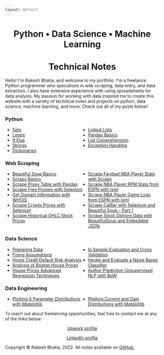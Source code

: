 ```yaml
---
layout: default
---
```


<html>
  <head>
    <title>Data Science Portfolio</title>
    <style>
      ul {
        columns: 2;
        -webkit-columns: 2;
        -moz-columns: 2;
      }
    </style>
  </head>
  <body>

  <h1><center><b>Python • Data Science • Machine Learning</b></center></h1>
  <h1><center><b>Technical Notes</b></center></h1>

  <p>Hello! I'm Rakesh Bhatia, and welcome to my portfolio. I'm a freelance Python programmer who specializes in web scraping, data entry, and data extraction. I also have extensive experience with using spreadsheets for data analysis. My passion for working with data inspired me to create this website with a variety of technical notes and projects on python, data science, machine learning, and more. Check out all of my posts below!</p>

  <h3><b>Python</b></h3>
  <ul>
    <li><a href="https://rakeshbhatia.github.io/notes/content/python/sets">Sets</a></li>
    <li><a href="https://rakeshbhatia.github.io/notes/content/python/loops">Loops</a></li>
    <li><a href="https://rakeshbhatia.github.io/notes/content/python/if_else">If Else</a></li>
    <li><a href="https://rakeshbhatia.github.io/notes/content/python/strings">Strings</a></li>
    <li><a href="https://rakeshbhatia.github.io/notes/content/python/dictionaries">Dictionaries</a></li>
    <li><a href="https://rakeshbhatia.github.io/notes/content/python/linked_lists">Linked Lists</a></li>
    <li><a href="https://rakeshbhatia.github.io/notes/content/python/pandas_basics">Pandas Basics</a></li>
    <li><a href="https://rakeshbhatia.github.io/notes/content/python/list_comprehension">List Comprehension</a></li>
    <li><a href="https://rakeshbhatia.github.io/notes/content/python/exception_handling">Exception Handling</a></li>
  </ul>

  <h3><b>Web Scraping</b></h3>
  <ul>
    <li><a href="https://rakeshbhatia.github.io/notes/content/web_scraping/beautiful_soup_basics">Beautiful Soup Basics</a></li>
    <li><a href="https://rakeshbhatia.github.io/notes/content/web_scraping/scrapy_basics">Scrapy Basics</a></li>
    <li><a href="https://rakeshbhatia.github.io/notes/content/web_scraping/scrape_proxy_table_with_pandas">Scrape Proxy Table with Pandas</a></li>
    <li><a href="https://rakeshbhatia.github.io/notes/content/web_scraping/scrape_free_proxies_with_selenium">Scrape Free Proxies with Selenium</a></li>
    <li><a href="https://rakeshbhatia.github.io/notes/content/web_scraping/get_domain_information_with_whois">Get Domain Information with WHOIS</a></li>
    <li><a href="https://rakeshbhatia.github.io/notes/content/web_scraping/scrape_crypto_prices_with_selenium">Scrape Crypto Prices with Selenium</a></li>
    <li><a href="https://rakeshbhatia.github.io/notes/content/web_scraping/scrape_historical_ohlc_stock_prices">Scrape Historical OHLC Stock Prices</a></li>
    <li><a href="https://rakeshbhatia.github.io/notes/content/web_scraping/scrape_fanduel_nba_player_stats_with_scrapy">Scrape Fanduel NBA Player Stats with Scrapy</a></li>
    <li><a href="https://rakeshbhatia.github.io/notes/content/web_scraping/scrape_nba_player_rpm_stats_from_espn_with_lxml">Scrape NBA Player RPM Stats from ESPN with lxml</a></li>
    <li><a href="https://rakeshbhatia.github.io/notes/content/web_scraping/scrape_nba_player_game_logs_from_espn_with_lxml">Scrape NBA Player Game Logs from ESPN with lxml</a></li>
    <li><a href="https://rakeshbhatia.github.io/notes/content/web_scraping/scrape_calbar_with_selenium_and_beautifulsoup_part1">Scrape CalBar with Selenium and Beautiful Soup - Part 1</a></li>
    <li><a href="https://rakeshbhatia.github.io/notes/content/web_scraping/scrape_stock_options_data_with_beautifulsoup_and_embedded_json">Scrape Stock Options Data with BeautifulSoup and Embedded JSON</a></li>
  </ul>

  <h3><b>Data Science</b></h3>
  <ul>
    <li><a href="https://rakeshbhatia.github.io/notes/content/data_science/preparing_data">Preparing Data</a></li>
    <li><a href="https://rakeshbhatia.github.io/notes/content/data_science/fixing_assumptions">Fixing Assumptions</a></li>
    <li><a href="https://rakeshbhatia.github.io/notes/content/data_science/home_credit_default_risk_analysis">Home Credit Default Risk Analysis</a></li>
    <li><a href="https://rakeshbhatia.github.io/notes/content/data_science/analysis_of_boston_house_prices">Analysis of Boston House Prices</a></li>
    <li><a href="https://rakeshbhatia.github.io/notes/content/data_science/house_prices_advanced_regression_techniques">House Prices Advanced Regression Techniques</a></li>
    <li><a href="https://rakeshbhatia.github.io/notes/content/data_science/in_sample_evaluation_and_cross_validation">In Sample Evaluation and Cross Validation</a></li>
    <li><a href="https://rakeshbhatia.github.io/notes/content/data_science/iterate_and_evaluate_a_naive_bayes_classifier">Iterate and Evaluate a Naive Bayes Classifier</a></li>
    <li><a href="https://rakeshbhatia.github.io/notes/content/data_science/author_prediction_unsupervised_nlp_with_bow">Author Prediction Unsupervised NLP with BoW</a></li>
  </ul>

  <h3><b>Data Engineering</b></h3>
  <ul>
    <li><a href="https://rakeshbhatia.github.io/notes/content/data_engineering/plotting_s_parameter_distributions_with_matplotlib">Plotting S Parameter Distributions with Matplotlib</a></li>
    <li><a href="https://rakeshbhatia.github.io/notes/content/data_engineering/plotting_current_and_gain_distributions_with_matplotlib">Plotting Current and Gain Distributions with Matplotlib</a></li>
  </ul>

  <p>To reach out about freelancing opportunities, feel free to contact me at any of the links below:</p>
  <p style="text-align: center;"><a href="https://www.upwork.com/freelancers/~015f20466c7a223af3">Upwork profile</a></p>
  <p style="text-align: center;"><a href="https://www.linkedin.com/in/rakeshbhatia87/">LinkedIn profile</a></p>

  <p>Copyright © Rakesh Bhatia, 2022. All notes available on <a href="https://github.com/rakeshbhatia/notes">GitHub.</a></p>

  </body>
</html>
